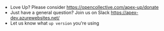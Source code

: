 
- Love Up? Please consider https://opencollective.com/apex-up/donate
- Just have a general question? Join us on Slack https://apex-dev.azurewebsites.net/
- Let us know what `up version` you're using
